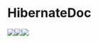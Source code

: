 # HibernateDoc

<img src="https://img.shields.io/github/license/sivanWu0222/HibernateDoc.svg"></img><img src="https://img.shields.io/badge/HibernateDoc-Progress-green.svg"></img><img src="https://img.shields.io/circleci/project/github/RedSparr0w/node-csgo-parser.svg"></img>
